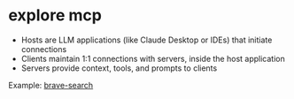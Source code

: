 # explore mcp

* Hosts are LLM applications (like Claude Desktop or IDEs) that initiate connections
* Clients maintain 1:1 connections with servers, inside the host application
* Servers provide context, tools, and prompts to clients

Example: [brave-search](https://github.com/modelcontextprotocol/servers/tree/main/src/brave-search)

